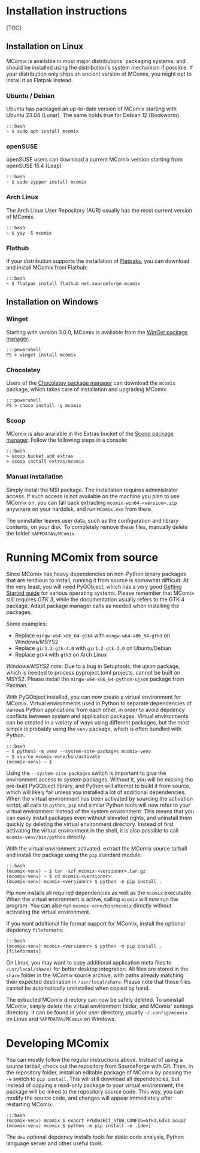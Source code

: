 # Installation instructions

[TOC]

## Installation on Linux
MComix is available in most major distributions' packaging systems, and should be installed using the distribution's system mechanism if possible. If your distribution only ships an ancient version of MComix, you might opt to install it as Flatpak instead.

### Ubuntu / Debian
Ubuntu has packaged an up-to-date version of MComix starting with Ubuntu 23.04 (Lunar). The same holds true for Debian 12 (Bookworm).

    :::bash
    ~ $ sudo apt install mcomix

### openSUSE
openSUSE users can download a current MComix version starting from openSUSE 15.4 (Leap)

    :::bash
    ~ $ sudo zypper install mcomix

### Arch Linux
The Arch Linux User Repository (AUR) usually has the most current version of MComix.

    :::bash
    ~ $ yay -S mcomix

### Flathub

If your distribution supports the installation of [Flatpaks](https://flatpak.org/setup/), you can download and install MComix from Flathub:

    :::bash
    ~ $ flatpak install flathub net.sourceforge.mcomix

## Installation on Windows

### Winget
Starting with version 3.0.0, MComix is available from the [WinGet package manager](https://learn.microsoft.com/en-us/windows/package-manager/winget/).

    :::powershell
    PS > winget install mcomix

### Chocolatey
Users of the [Chocolatey package manager](https://chocolatey.org/install) can download the `mcomix` package, which takes care of installation and upgrading MComix.

    :::powershell
    PS > choco install -y mcomix

### Scoop
MComix is also available in the Extras bucket of the [Scoop package manager](https://scoop.sh/). Follow the following steps in a console:

    :::bash
    > scoop bucket add extras
    > scoop install extras/mcomix

### Manual installation
Simply install the MSI package. The installation requires administrator access. If such access is not available on the machine you plan to use MComix on, you can fall back extracting `mcomix-win64-<version>.zip` anywhere on your harddisk, and run `MComix.exe` from there.

The uninstaller leaves user data, such as the configuration and library contents, on your disk. To completely remove these files, manually delete the folder `%APPDATA%/MComix`.

# Running MComix from source
Since MComix has heavy dependencies on non-Python binary packages that are tendious to install, running it from source is somewhat difficult. At the very least, you will need PyGObject, which has a very good [Getting Started guide](https://pygobject.readthedocs.io/en/latest/getting_started.html) for various operating systems. Please remember that MComix still requires *GTK 3*, while the documentation usually refers to the GTK 4 package. Adapt package manager calls as needed when installing the packages.

Some examples:
* Replace `mingw-w64-x86_64-gtk4` with `mingw-w64-x86_64-gtk3` on Windows/MSYS2
* Replace `gir1.2-gtk-4.0` with `gir1.2-gtk-3.0` on Ubuntu/Debian
* Replace `gtk4` with `gtk3` on Arch Linux

_Windows/MSYS2 note_: Due to a bug in Setuptools, the ujson package, which is needed to process pyproject.toml projects, cannot be built on MSYS2. Please install the `mingw-w64-x86_64-python-ujson` package from Pacman.

With PyGObject installed, you can now create a virtual environment for MComix. Virtual environments used in Python to separate dependencies of various Python applications from each other, in order to avoid depdency conflicts between system and application packages. Virtual environments can be created in a variety of ways using different packages, but the most simple is probably using the `venv` package, which is often bundled with Python.

    :::bash
    ~ $ python3 -m venv --system-site-packages mcomix-venv
    ~ $ source mcomix-venv/bin/activate
    (mcomix-venv) ~ $

Using the `--system-site-packages` switch is important to give the environment access to system packages. Without it, you will be missing the pre-built PyGObject library, and Python will attempt to build it from source, which will likely fail unless you installed a lot of additional dependencies. When the virtual environment has been activated by sourcing the activation script, all calls to `python`, `pip` and similar Python tools will now refer to your virtual environment instead of the system environment. This means that you can easily install packages even without elevated rights, and uninstall them quickly by deleting the virtual environment directory. Instead of first activating the virtual environment in the shell, it is also possible to call `mcomix-venv/bin/python` directly.

With the virtual environment activated, extract the MComix source tarball and install the package using the `pip` standard module:

    :::bash
    (mcomix-venv) ~ $ tar -xzf mcomix-<versionnr>.tar.gz
    (mcomix-venv) ~ $ cd mcomix-<versionnr>
    (mcomix-venv) mcomix-<versionnr> $ python -m pip install .

Pip now installs all required dependencies as well as the `mcomix` executable. When the virtual environment is active, calling `mcomix` will now run the program. You can also run `mcomix-venv/bin/mcomix` directly without activating the virtual environment.

If you want additional file format support for MComix, install the optional depdency `fileformats`:

    :::bash
    (mcomix-venv) mcomix-<versionnr> $ python -m pip install .[fileformats]

On Linux, you may want to copy additional application meta files to `/usr/local/share/` for better desktop integration. All files are stored in the `share` folder in the MComix source archive, with paths already matching their expected destination in `/usr/local/share`. Please note that these files cannot be automatically uninstalled when copied by hand.

The extracted MComix directory can now be safely deleted. To uninstall MComix, simply delete the virtual environment folder, and MComix' settings directory. It can be found in your user directory, usually `~/.config/mcomix` on Linux and `%APPDATA%/MComix` on Windows.

# Developing MComix

You can mostly follow the regular instructions above. Instead of using a source tarball, check out the repository from SourceForge with Git. Then, in the repository folder, install an editable package of MComix by passing the `-e` switch to `pip install`. This will still download all dependencies, but instead of copying a read-only package to your virtual environment, the package will be linked to the repository source code. This way, you can modify the source code, and changes will appear immediately after restarting MComix.

    :::bash
    (mcomix-venv) mcomix $ export PYGOBJECT_STUB_CONFIG=Gtk3,Gdk3,Soup2
    (mcomix-venv) mcomix $ python -m pip install -e .[dev]

The `dev` optional depdency installs tools for static code analysis, Python language server and other useful tools.
